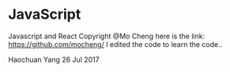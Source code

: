 # JavaScript
Javascript and React
Copyright @Mo Cheng  here is the link: https://github.com/mocheng/
I edited the code to learn the code..

Haochuan Yang 26 Jul 2017

